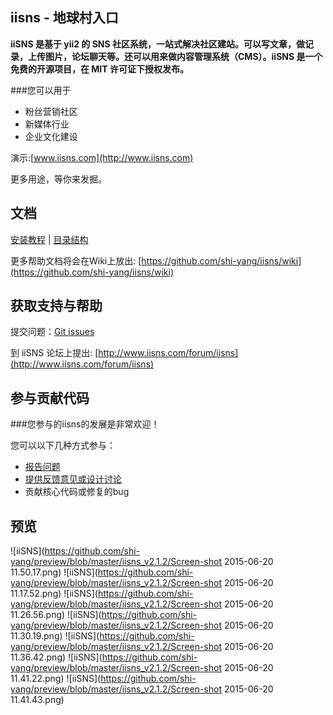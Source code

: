iisns - 地球村入口
------------------

**iiSNS 是基于 yii2 的 SNS 社区系统，一站式解决社区建站。可以写文章，做记录，上传图片，论坛聊天等。还可以用来做内容管理系统（CMS）。iiSNS 是一个免费的开源项目，在 MIT 许可证下授权发布。**



###您可以用于

- 粉丝营销社区
- 新媒体行业
- 企业文化建设

演示:[www.iisns.com](http://www.iisns.com)

更多用途，等你来发掘。

文档
--------
[安装教程](https://github.com/shi-yang/iisns/wiki/iiSNS-%E5%AE%89%E8%A3%85%E6%95%99%E7%A8%8B) | 
[目录结构](https://github.com/shi-yang/iisns/wiki/iiSNS-%E7%9B%AE%E5%BD%95%E7%BB%93%E6%9E%84)

更多帮助文档将会在Wiki上放出: [https://github.com/shi-yang/iisns/wiki](https://github.com/shi-yang/iisns/wiki)

获取支持与帮助
----------
提交问题：[Git issues](https://github.com/shi-yang/iisns/issues)

到 iiSNS 论坛上提出: [http://www.iisns.com/forum/iisns](http://www.iisns.com/forum/iisns)

参与贡献代码
--------

###您参与的iisns的发展是非常欢迎！

您可以以下几种方式参与：

- [报告问题](https://github.com/shi-yang/iisns/issues)
- [提供反馈意见或设计讨论](http://www.iisns.com/index.php/forum/iisns)
- 贡献核心代码或修复的bug


预览
-------

![iiSNS](https://github.com/shi-yang/preview/blob/master/iisns_v2.1.2/Screen-shot 2015-06-20 11.50.17.png)
![iiSNS](https://github.com/shi-yang/preview/blob/master/iisns_v2.1.2/Screen-shot 2015-06-20 11.17.52.png)
![iiSNS](https://github.com/shi-yang/preview/blob/master/iisns_v2.1.2/Screen-shot 2015-06-20 11.26.56.png)
![iiSNS](https://github.com/shi-yang/preview/blob/master/iisns_v2.1.2/Screen-shot 2015-06-20 11.30.19.png)
![iiSNS](https://github.com/shi-yang/preview/blob/master/iisns_v2.1.2/Screen-shot 2015-06-20 11.36.42.png)
![iiSNS](https://github.com/shi-yang/preview/blob/master/iisns_v2.1.2/Screen-shot 2015-06-20 11.41.22.png)
![iiSNS](https://github.com/shi-yang/preview/blob/master/iisns_v2.1.2/Screen-shot 2015-06-20 11.41.43.png)

